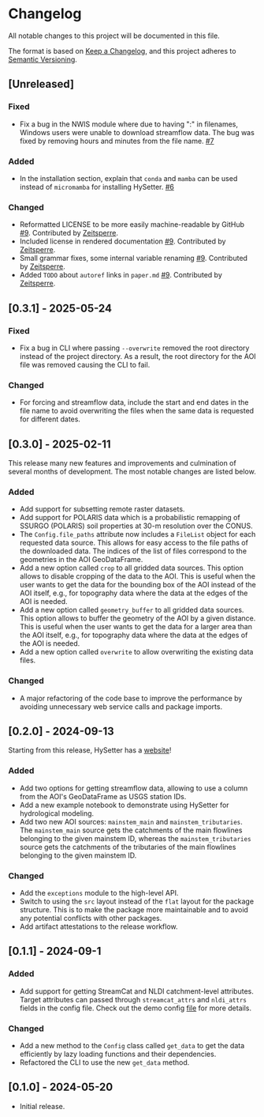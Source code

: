 # Changelog

All notable changes to this project will be documented in this file.

The format is based on [Keep a Changelog](https://keepachangelog.com/en/1.1.0/), and
this project adheres to [Semantic Versioning](https://semver.org/spec/v2.0.0.html).

## [Unreleased]

### Fixed

- Fix a bug in the NWIS module where due to having ":" in filenames, Windows users were
    unable to download streamflow data. The bug was fixed by removing hours and minutes
    from the file name. [#7](https://github.com/hyriver/hysetter/issues/7)

### Added

- In the installation section, explain that `conda` and `mamba` can be used instead of
    `micromamba` for installing HySetter.
    [#6](https://github.com/hyriver/hysetter/issues/6)

### Changed

- Reformatted LICENSE to be more easily machine-readable by GitHub
    [#9](https://github.com/hyriver/hysetter/pull/9). Contributed by
    [Zeitsperre](https://github.com/Zeitsperre).
- Included license in rendered documentation
    [#9](https://github.com/hyriver/hysetter/pull/9). Contributed by
    [Zeitsperre](https://github.com/Zeitsperre).
- Small grammar fixes, some internal variable renaming
    [#9](https://github.com/hyriver/hysetter/pull/9). Contributed by
    [Zeitsperre](https://github.com/Zeitsperre).
- Added `TODO` about `autoref` links in `paper.md`
    [#9](https://github.com/hyriver/hysetter/pull/9). Contributed by
    [Zeitsperre](https://github.com/Zeitsperre).

## [0.3.1] - 2025-05-24

### Fixed

- Fix a bug in CLI where passing `--overwrite` removed the root directory instead of the
    project directory. As a result, the root directory for the AOI file was removed
    causing the CLI to fail.

### Changed

- For forcing and streamflow data, include the start and end dates in the file name to
    avoid overwriting the files when the same data is requested for different dates.

## [0.3.0] - 2025-02-11

This release many new features and improvements and culmination of several months of
development. The most notable changes are listed below.

### Added

- Add support for subsetting remote raster datasets.
- Add support for POLARIS data which is a probabilistic remapping of SSURGO (POLARIS)
    soil properties at 30-m resolution over the CONUS.
- The `Config.file_paths` attribute now includes a `FileList` object for each requested
    data source. This allows for easy access to the file paths of the downloaded data.
    The indices of the list of files correspond to the geometries in the AOI
    GeoDataFrame.
- Add a new option called `crop` to all gridded data sources. This option allows to
    disable cropping of the data to the AOI. This is useful when the user wants to get
    the data for the bounding box of the AOI instead of the AOI itself, e.g., for
    topography data where the data at the edges of the AOI is needed.
- Add a new option called `geometry_buffer` to all gridded data sources. This option
    allows to buffer the geometry of the AOI by a given distance. This is useful when
    the user wants to get the data for a larger area than the AOI itself, e.g., for
    topography data where the data at the edges of the AOI is needed.
- Add a new option called `overwrite` to allow overwriting the existing data files.

### Changed

- A major refactoring of the code base to improve the performance by avoiding
    unnecessary web service calls and package imports.

## [0.2.0] - 2024-09-13

Starting from this release, HySetter has a [website](https://hysetter.readthedocs.io)!

### Added

- Add two options for getting streamflow data, allowing to use a column from the AOI's
    GeoDataFrame as USGS station IDs.
- Add a new example notebook to demonstrate using HySetter for hydrological modeling.
- Add two new AOI sources: `mainstem_main` and `mainstem_tributaries`. The
    `mainstem_main` source gets the catchments of the main flowlines belonging to the
    given mainstem ID, whereas the `mainstem_tributaries` source gets the catchments of
    the tributaries of the main flowlines belonging to the given mainstem ID.

### Changed

- Add the `exceptions` module to the high-level API.
- Switch to using the `src` layout instead of the `flat` layout for the package
    structure. This is to make the package more maintainable and to avoid any potential
    conflicts with other packages.
- Add artifact attestations to the release workflow.

## [0.1.1] - 2024-09-1

### Added

- Add support for getting StreamCat and NLDI catchment-level attributes. Target
    attributes can passed through `streamcat_attrs` and `nldi_attrs` fields in the
    config file. Check out the demo config
    [file](https://github.com/hyriver/hysetter/blob/main/config_demo.yml) for more
    details.

### Changed

- Add a new method to the `Config` class called `get_data` to get the data efficiently
    by lazy loading functions and their dependencies.
- Refactored the CLI to use the new `get_data` method.

## [0.1.0] - 2024-05-20

- Initial release.
